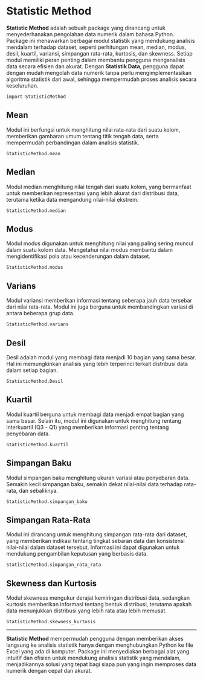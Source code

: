 # **Statistic Method**

**Statistic Method** adalah sebuah package yang dirancang untuk menyederhanakan pengolahan data numerik dalam bahasa Python. Package ini menawarkan berbagai modul statistik yang mendukung analisis mendalam terhadap dataset, seperti perhitungan mean, median, modus, desil, kuartil, variansi, simpangan rata-rata, kurtosis, dan skewness. Setiap modul memiliki peran penting dalam membantu pengguna menganalisis data secara efisien dan akurat. Dengan **Statistik Data**, pengguna dapat dengan mudah mengolah data numerik tanpa perlu mengimplementasikan algoritma statistik dari awal, sehingga mempermudah proses analisis secara keseluruhan.

``` import StatisticMethod ```

## **Mean**
Modul ini berfungsi untuk menghitung nilai rata-rata dari suatu kolom, memberikan gambaran umum tentang titik tengah data, serta mempermudah perbandingan dalam analisis statistik.

``` StatisticMethod.mean ```

## **Median**
Modul median menghitung nilai tengah dari suatu kolom, yang bermanfaat untuk memberikan representasi yang lebih akurat dari distribusi data, terutama ketika data mengandung nilai-nilai ekstrem.

``` StatisticMethod.median ```


## **Modus**
Modul modus digunakan untuk menghitung nilai yang paling sering muncul dalam suatu kolom data. Mengetahui nilai modus membantu dalam mengidentifikasi pola atau kecenderungan dalam dataset.

``` StatisticMethod.modus ```


## **Varians**
Modul variansi memberikan informasi tentang seberapa jauh data tersebar dari nilai rata-rata. Modul ini juga berguna untuk membandingkan variasi di antara beberapa grup data.

``` StatisticMethod.varians ```


## **Desil**
Desil adalah modul yang membagi data menjadi 10 bagian yang sama besar. Hal ini memungkinkan analisis yang lebih terperinci terkait distribusi data dalam setiap bagian.

``` StatisticMethod.Desil ```


## **Kuartil**
Modul kuartil berguna untuk membagi data menjadi empat bagian yang sama besar. Selain itu, modul ini digunakan untuk menghitung rentang interkuartil (Q3 - Q1) yang memberikan informasi penting tentang penyebaran data.

``` StatisticMethod.kuartil ```


## **Simpangan Baku**
Modul simpangan baku menghitung ukuran variasi atau penyebaran data. Semakin kecil simpangan baku, semakin dekat nilai-nilai data terhadap rata-rata, dan sebaliknya.

``` StatisticMethod.simpangan_baku ```


## **Simpangan Rata-Rata**
Modul ini dirancang untuk menghitung simpangan rata-rata dari dataset, yang memberikan indikasi tentang tingkat sebaran data dan konsistensi nilai-nilai dalam dataset tersebut. Informasi ini dapat digunakan untuk mendukung pengambilan keputusan yang berbasis data.

``` StatisticMethod.simpangan_rata_rata ```


## **Skewness dan Kurtosis**
Modul skewness mengukur derajat kemiringan distribusi data, sedangkan kurtosis memberikan informasi tentang bentuk distribusi, terutama apakah data menunjukkan distribusi yang lebih rata atau lebih memusat.

``` StatisticMethod.skewness_kurtosis ```



---

**Statistic Method** mempermudah pengguna dengan memberikan akses langsung ke analisis statistik hanya dengan menghubungkan Python ke file Excel yang ada di komputer. Package ini menyediakan berbagai alat yang intuitif dan efisien untuk mendukung analisis statistik yang mendalam, menjadikannya solusi yang tepat bagi siapa pun yang ingin memproses data numerik dengan cepat dan akurat.


